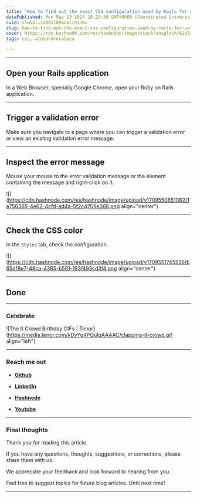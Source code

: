 ```yaml
---
title: "How to find out the exact CSS configuration used by Rails for validation error messages"
datePublished: Mon May 13 2024 18:23:30 GMT+0000 (Coordinated Universal Time)
cuid: clw5ali1d001109mdalrh17mu
slug: how-to-find-out-the-exact-css-configuration-used-by-rails-for-validation-error-messages
cover: https://cdn.hashnode.com/res/hashnode/image/stock/unsplash/6JVlSdgMacE/upload/31bf374587f4ea72c550761d19ea5426.jpeg
tags: css, alexandrecalaca

---
```


---

## Open your Rails application

In a Web Browser, specially Google Chrome, open your Ruby on Rails application.

---

## Trigger a validation error

Make sure you navigate to a page where you can trigger a validation error or view an existing validation error message.

---

## Inspect the error message

Mouse your mouse to the error validation message or the element containing the message and right-click on it.

![](https://cdn.hashnode.com/res/hashnode/image/upload/v1709550851082/1a750365-4e62-4cfd-ad4a-5f2c4709e368.png align="center")

---

## Check the CSS color

In the `Styles` tab, check the configuration.

![](https://cdn.hashnode.com/res/hashnode/image/upload/v1709551745536/b65df8e7-48ca-4365-b591-193f493cd3f4.png align="center")

---

## Done

---

### **Celebrate**

![The It Crowd Birthday GIFs | Tenor](https://media.tenor.com/kDyYq4PQuIgAAAAC/clapping-it-crowd.gif align="left")

---

### **Reach me out**

* [**Github**](https://github.com/alexcalaca)
    
* [**L**](https://linkedin.com/in/alexandrecalacaofficial)[**inkedI**](https://github.com/alexcalaca)[**n**](https://hashnode.com/onboard?next=/@alexandrecalaca)
    
* [**Hashnode**](https://hashnode.com/onboard?next=https%3A%2F%2Fdevcenterguides.com%2F)
    
* [**Y**](https://www.youtube.com/@alexandrecalacaofficial)[**ou**](https://linkedin.com/in/alexandrecalacaofficial)[**tube**](https://github.com/alexcalaca)
    

---

### Final thoughts

Thank you for reading this article.

If you have any questions, thoughts, suggestions, or corrections, please share them with us.

We appreciate your feedback and look forward to hearing from you.

Feel free to suggest topics for future blog articles. Until next time!

---